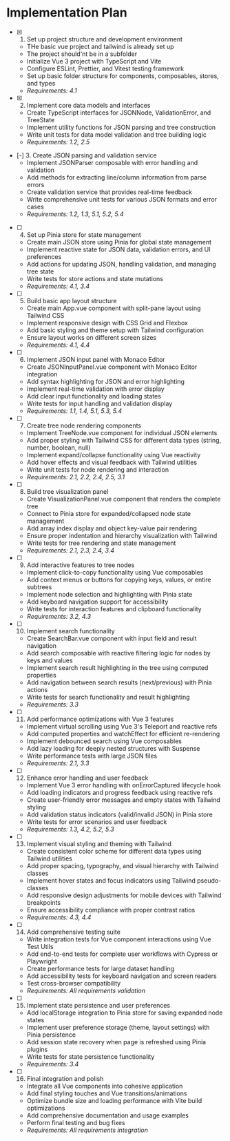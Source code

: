 # Implementation Plan

- [x] 1. Set up project structure and development environment
  - THe basic vue project and tailwind is already set up
  - The project should'nt be in a subfolder
  - Initialize Vue 3 project with TypeScript and Vite
  - Configure ESLint, Prettier, and Vitest testing framework
  - Set up basic folder structure for components, composables, stores, and types
  - _Requirements: 4.1_

- [x] 2. Implement core data models and interfaces
  - Create TypeScript interfaces for JSONNode, ValidationError, and TreeState
  - Implement utility functions for JSON parsing and tree construction
  - Write unit tests for data model validation and tree building logic
  - _Requirements: 1.2, 2.5_

- [-] 3. Create JSON parsing and validation service
  - Implement JSONParser composable with error handling and validation
  - Add methods for extracting line/column information from parse errors
  - Create validation service that provides real-time feedback
  - Write comprehensive unit tests for various JSON formats and error cases
  - _Requirements: 1.2, 1.3, 5.1, 5.2, 5.4_

- [ ] 4. Set up Pinia store for state management
  - Create main JSON store using Pinia for global state management
  - Implement reactive state for JSON data, validation errors, and UI preferences
  - Add actions for updating JSON, handling validation, and managing tree state
  - Write tests for store actions and state mutations
  - _Requirements: 4.1, 3.4_

- [ ] 5. Build basic app layout structure
  - Create main App.vue component with split-pane layout using Tailwind CSS
  - Implement responsive design with CSS Grid and Flexbox
  - Add basic styling and theme setup with Tailwind configuration
  - Ensure layout works on different screen sizes
  - _Requirements: 4.1, 4.4_

- [ ] 6. Implement JSON input panel with Monaco Editor
  - Create JSONInputPanel.vue component with Monaco Editor integration
  - Add syntax highlighting for JSON and error highlighting
  - Implement real-time validation with error display
  - Add clear input functionality and loading states
  - Write tests for input handling and validation display
  - _Requirements: 1.1, 1.4, 5.1, 5.3, 5.4_

- [ ] 7. Create tree node rendering components
  - Implement TreeNode.vue component for individual JSON elements
  - Add proper styling with Tailwind CSS for different data types (string, number, boolean, null)
  - Implement expand/collapse functionality using Vue reactivity
  - Add hover effects and visual feedback with Tailwind utilities
  - Write unit tests for node rendering and interaction
  - _Requirements: 2.1, 2.2, 2.4, 2.5, 3.1_

- [ ] 8. Build tree visualization panel
  - Create VisualizationPanel.vue component that renders the complete tree
  - Connect to Pinia store for expanded/collapsed node state management
  - Add array index display and object key-value pair rendering
  - Ensure proper indentation and hierarchy visualization with Tailwind
  - Write tests for tree rendering and state management
  - _Requirements: 2.1, 2.3, 2.4, 3.4_

- [ ] 9. Add interactive features to tree nodes
  - Implement click-to-copy functionality using Vue composables
  - Add context menus or buttons for copying keys, values, or entire subtrees
  - Implement node selection and highlighting with Pinia state
  - Add keyboard navigation support for accessibility
  - Write tests for interaction features and clipboard functionality
  - _Requirements: 3.2, 4.3_

- [ ] 10. Implement search functionality
  - Create SearchBar.vue component with input field and result navigation
  - Add search composable with reactive filtering logic for nodes by keys and values
  - Implement search result highlighting in the tree using computed properties
  - Add navigation between search results (next/previous) with Pinia actions
  - Write tests for search functionality and result highlighting
  - _Requirements: 3.3_

- [ ] 11. Add performance optimizations with Vue 3 features
  - Implement virtual scrolling using Vue 3's Teleport and reactive refs
  - Add computed properties and watchEffect for efficient re-rendering
  - Implement debounced search using Vue composables
  - Add lazy loading for deeply nested structures with Suspense
  - Write performance tests with large JSON files
  - _Requirements: 2.1, 3.3_

- [ ] 12. Enhance error handling and user feedback
  - Implement Vue 3 error handling with onErrorCaptured lifecycle hook
  - Add loading indicators and progress feedback using reactive refs
  - Create user-friendly error messages and empty states with Tailwind styling
  - Add validation status indicators (valid/invalid JSON) in Pinia store
  - Write tests for error scenarios and user feedback
  - _Requirements: 1.3, 4.2, 5.2, 5.3_

- [ ] 13. Implement visual styling and theming with Tailwind
  - Create consistent color scheme for different data types using Tailwind utilities
  - Add proper spacing, typography, and visual hierarchy with Tailwind classes
  - Implement hover states and focus indicators using Tailwind pseudo-classes
  - Add responsive design adjustments for mobile devices with Tailwind breakpoints
  - Ensure accessibility compliance with proper contrast ratios
  - _Requirements: 4.3, 4.4_

- [ ] 14. Add comprehensive testing suite
  - Write integration tests for Vue component interactions using Vue Test Utils
  - Add end-to-end tests for complete user workflows with Cypress or Playwright
  - Create performance tests for large dataset handling
  - Add accessibility tests for keyboard navigation and screen readers
  - Test cross-browser compatibility
  - _Requirements: All requirements validation_

- [ ] 15. Implement state persistence and user preferences
  - Add localStorage integration to Pinia store for saving expanded node states
  - Implement user preference storage (theme, layout settings) with Pinia persistence
  - Add session state recovery when page is refreshed using Pinia plugins
  - Write tests for state persistence functionality
  - _Requirements: 3.4_

- [ ] 16. Final integration and polish
  - Integrate all Vue components into cohesive application
  - Add final styling touches and Vue transitions/animations
  - Optimize bundle size and loading performance with Vite build optimizations
  - Add comprehensive documentation and usage examples
  - Perform final testing and bug fixes
  - _Requirements: All requirements integration_
